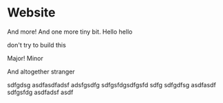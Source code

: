 # Website

And more! And one more tiny bit. Hello hello

don't try to build this

Major! Minor

And altogether stranger


sdfgdsg
asdfasdfadsf
adsfgsdfg
sdfgsfdgsdfgsfd
sdfg
sdfgdfsg
asdfasdf
sdfgsfdg
asdfadsf
asdf
